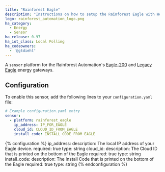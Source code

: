 ```yaml
---
title: "Rainforest Eagle"
description: "Instructions on how to setup the Rainforest Eagle with Home Assistant."
logo: rainforest_automation_logo.png
ha_category:
  - Energy
  - Sensor
ha_release: 0.97
ha_iot_class: Local Polling
ha_codeowners:
  - '@gtdiehl'
---
```


A `sensor` platform for the Rainforest Automation's [Eagle-200](https://rainforestautomation.com/rfa-z114-eagle-200/)
and [Legacy Eagle](https://rainforestautomation.com/support/rfa-z109-eagle-support/) energy gateways.

## Configuration

To enable this sensor, add the following lines to your `configuration.yaml` file:

```yaml
# Example configuration.yaml entry
sensor:
  - platform: rainforest_eagle
    ip_address: IP_FOR_EAGLE
    cloud_id: CLOUD_ID_FROM_EAGLE
    install_code: INSTALL_CODE_FROM_EAGLE
```

{% configuration %}
ip_address:
  description: The local IP address of your Eagle device.
  required: true
  type: string
cloud_id:
  description: The Cloud ID that is printed on the bottom of the Eagle
  required: true
  type: string
install_code:
  description: The Install Code that is printed on the bottom of the Eagle
  required: true
  type: string
{% endconfiguration %}
